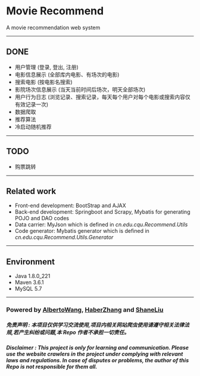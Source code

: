 # Movie Recommend
A movie recommendation web system

---
## DONE
* 用户管理 (登录, 登出, 注册)
* 电影信息展示 (全部库内电影、有场次的电影)
* 搜索电影 (按电影名搜索)
* 影院场次信息展示 (当天当前时间后场次，明天全部场次)
* 用户行为日志 (浏览记录、搜索记录，每天每个用户对每个电影或搜索内容仅有效记录一次)
* 数据爬取
* 推荐算法
* 冷启动随机推荐

---
## TODO
* 购票跳转

---
## Related work
* Front-end development: BootStrap and AJAX
* Back-end development: Springboot and Scrapy, Mybatis for generating POJO and DAO codes
* Data carrier: MyJson which is defined in *cn.edu.cqu.Recommend.Utils*
* Code generator: Mybatis generator which is defined in *cn.edu.cqu.Recommend.Utils.Generator*

---
## Environment
* Java 1.8.0_221
* Maven 3.6.1
* MySQL 5.7

---
### Powered by [AlbertoWang](https://github.com/AlbertoWang), [HaberZhang](https://github.com/haber8023) and [ShaneLiu](https://github.com/ShaneCN)
##### ***免责声明 : 本项目仅供学习交流使用,项目内相关网站爬虫使用请遵守相关法律法规,若产生纠纷或问题,本 Repo 作者不承担一切责任。***
##### ***Disclaimer : This project is only for learning and communication. Please use the website crawlers in the project under complying with relevant laws and regulations. In case of disputes or problems, the author of this Repo is not responsible for them all.***
